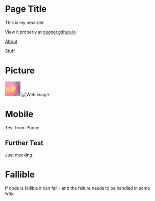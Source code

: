 # Page Title

This is my new site.

View it properly at [degner.github.io](https://degner.github.io)

[About](about.md)

[Stuff](Stuff.md)


# Picture

<img src="/light.png" width="50">

<img src="https://myoctocat.com/assets/images/base-octocat.svg" alt="Web image" width="50"/>









# Mobile

Test from iPhone. 

## Further Test

Just mucking.



# Fallible

If code is fallible it can fail - and the failure needs to be handled in some way.
